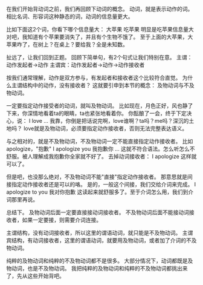 在我们开始背动词之前，我们再回顾下动词的概念。
动词，就是表示动作的词。
相比名词、形容词这种静态的词，动词的信息量更大。

比如下面这2个词，你看下哪个信息量大：
大苹果
吃苹果
明显是吃苹果信息量大对吧，我知道有个苹果要消失了，并且有个生物不饿了。
至于上面的大苹果，大苹果咋了，在树上？在桌上？要给我？全是未知数。

扯远了，让我们回到正题。
回顾下简单句，有2个句式让我们特别在意。
主谓：动作发起者->动作
主谓宾：动作发起者->动作->动作接收者

按我们通常理解，动作是双方参与，有发起者和接收者这个比较符合直觉。
为什么主谓结构中的动作，没有接收者？
这就要引申到本节的概念：
及物动词与不及物动词。

一定要指定动作接受者的动词，就叫及物动词。
比如现在，月色正好，风也静了下来，你深情地看着ta的眼睛，ta也紧张地看着你。
你酝酿了一会，终于下定决心，说：
I love
...
我靠，你倒是把话说完啊，love谁啊？ta吗？me吗？深沉的土地吗？
love就是及物动词，必须要指定动作接收者，否则无法完整表达语义。

与之相对的，就是不及物动词，不及物动词一定不能直接指定动作接收者。
比如apologize，"抱歉"
I apologize you
我抱歉你
...
这就不符合语法。怎么听怎么不舒服。被人理解成我抱歉你全家就不好了。
去掉动词接收者：
I apologize
这样就可以了。

但是吧，也没那么绝对，不及物动词不能"直接"指定动作接收者。
那意思就是间接指定动作接收者还是可以的咯。
是的，一般这个间接，我们交给介词来完成。
I apologize to you
我对你抱歉
这读起来就舒服多了。至于介词怎么用，我们到介词那里再说。

总结下。
及物动词后面一定要直接接动词接收者。
不及物动词后面不能接动词接收者，如果一定要接，则需要介词连接。

主谓结构，没有动词接收者，所以这里的谓语动词，就只能是不及物动词。
主谓宾结构，有动词接收者，这里的谓语动词，就要用及物动词，或者加了介词的不及物动词。

纯粹的及物动词和纯粹的不及物动词都不是很多。
大部分情况下，动词都既是及物动词，也是不及物动词。
我把纯粹的及物动词和纯粹的不及物动词都挑出来了，先从这些开始背吧。